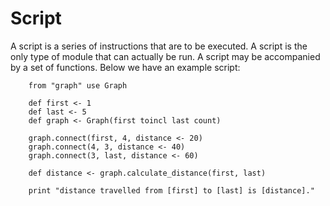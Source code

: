 # Script

A script is a series of instructions that are to be executed. A script is the only type of module that can actually be
run. A script may be accompanied by a set of functions. Below we have an example script:

```
    from "graph" use Graph
    
    def first <- 1
    def last <- 5
    def graph <- Graph(first toincl last count)
    
    graph.connect(first, 4, distance <- 20)
    graph.connect(4, 3, distance <- 40)
    graph.connect(3, last, distance <- 60)

    def distance <- graph.calculate_distance(first, last)
    
    print "distance travelled from [first] to [last] is [distance]."
```
